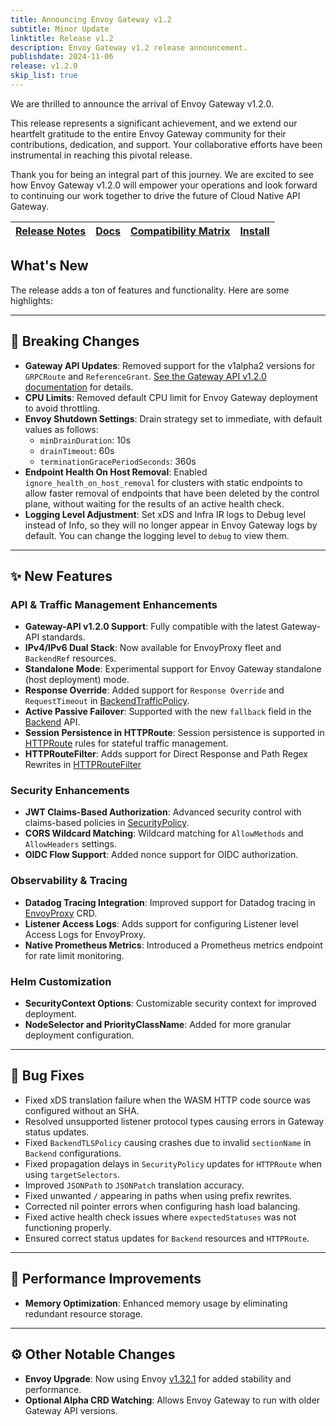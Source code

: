 ```yaml
---
title: Announcing Envoy Gateway v1.2
subtitle: Minor Update
linktitle: Release v1.2
description: Envoy Gateway v1.2 release announcement.
publishdate: 2024-11-06
release: v1.2.0
skip_list: true
---
```


We are thrilled to announce the arrival of Envoy Gateway v1.2.0.

This release represents a significant achievement, and we extend our heartfelt gratitude to the entire Envoy Gateway community for their contributions, dedication, and support. Your collaborative efforts have been instrumental in reaching this pivotal release.

Thank you for being an integral part of this journey. We are excited to see how Envoy Gateway v1.2.0 will empower your operations and look forward to continuing our work together to drive the future of Cloud Native API Gateway.

| [Release Notes][] | [Docs][docs] | [Compatibility Matrix][matrix] | [Install][] |
|-------------------|--------------|--------------------------------|--------------|

## What's New

The release adds a ton of features and functionality. Here are some highlights:

---

## 🚨 Breaking Changes

- **Gateway API Updates**: Removed support for the v1alpha2 versions for `GRPCRoute` and `ReferenceGrant`. [See the Gateway API v1.2.0 documentation](https://github.com/kubernetes-sigs/gateway-api/releases/tag/v1.2.0) for details.
- **CPU Limits**: Removed default CPU limit for Envoy Gateway deployment to avoid throttling.
- **Envoy Shutdown Settings**: Drain strategy set to immediate, with default values as follows:
  - `minDrainDuration`: 10s
  - `drainTimeout`: 60s
  - `terminationGracePeriodSeconds`: 360s
- **Endpoint Health On Host Removal**: Enabled `ignore_health_on_host_removal` for clusters with static endpoints to allow faster removal of endpoints that have been deleted by the control plane, without waiting for the results of an active health check.
- **Logging Level Adjustment**: Set xDS and Infra IR logs to Debug level instead of Info, so they will no longer appear in Envoy Gateway logs by default. You can change the logging level to `debug` to view them.

---

## ✨ New Features

### API & Traffic Management Enhancements
- **Gateway-API v1.2.0 Support**: Fully compatible with the latest Gateway-API standards.
- **IPv4/IPv6 Dual Stack**: Now available for EnvoyProxy fleet and `BackendRef` resources.
- **Standalone Mode**: Experimental support for Envoy Gateway standalone (host deployment) mode.
- **Response Override**: Added support for `Response Override` and `RequestTimeout` in [BackendTrafficPolicy](https://gateway.envoyproxy.io/docs/api/extension_types/#backendtrafficpolicy).
- **Active Passive Failover**: Supported with the new `fallback` field in the [Backend](https://gateway.envoyproxy.io/docs/api/extension_types/#backend) API.
- **Session Persistence in HTTPRoute**: Session persistence is supported in [HTTPRoute](https://gateway-api.sigs.k8s.io/reference/1.3/spec/#httproute) rules for stateful traffic management.
- **HTTPRouteFilter**: Adds support for Direct Response and Path Regex Rewrites in [HTTPRouteFilter](https://gateway.envoyproxy.io/docs/api/extension_types/#httproutefilter)

### Security Enhancements
- **JWT Claims-Based Authorization**: Advanced security control with claims-based policies in [SecurityPolicy](https://gateway.envoyproxy.io/docs/api/extension_types/#securitypolicy).
- **CORS Wildcard Matching**: Wildcard matching for `AllowMethods` and `AllowHeaders` settings.
- **OIDC Flow Support**: Added nonce support for OIDC authorization.

### Observability & Tracing
- **Datadog Tracing Integration**: Improved support for Datadog tracing in [EnvoyProxy](https://gateway.envoyproxy.io/docs/api/extension_types/#envoyproxy) CRD.
- **Listener Access Logs**: Adds support for configuring Listener level Access Logs for EnvoyProxy.
- **Native Prometheus Metrics**: Introduced a Prometheus metrics endpoint for rate limit monitoring.

### Helm Customization
- **SecurityContext Options**: Customizable security context for improved deployment.
- **NodeSelector and PriorityClassName**: Added for more granular deployment configuration.

---

## 🐞 Bug Fixes

- Fixed xDS translation failure when the WASM HTTP code source was configured without an SHA.
- Resolved unsupported listener protocol types causing errors in Gateway status updates.
- Fixed `BackendTLSPolicy` causing crashes due to invalid `sectionName` in `Backend` configurations.
- Fixed propagation delays in `SecurityPolicy` updates for `HTTPRoute` when using `targetSelectors`.
- Improved `JSONPath` to `JSONPatch` translation accuracy.
- Fixed unwanted `/` appearing in paths when using prefix rewrites.
- Corrected nil pointer errors when configuring hash load balancing.
- Fixed active health check issues where `expectedStatuses` was not functioning properly.
- Ensured correct status updates for `Backend` resources and `HTTPRoute`.

---

## 🚀 Performance Improvements

- **Memory Optimization**: Enhanced memory usage by eliminating redundant resource storage.

---

## ⚙️ Other Notable Changes

- **Envoy Upgrade**: Now using Envoy [v1.32.1](https://www.envoyproxy.io/docs/envoy/v1.32.1/version_history/v1.32/v1.32.1) for added stability and performance.
- **Optional Alpha CRD Watching**: Allows Envoy Gateway to run with older Gateway API versions.


[Release Notes]: ./notes/v1.2.0
[matrix]: ./matrix
[docs]: /v1.2/
[Install]: /v1.2/install
